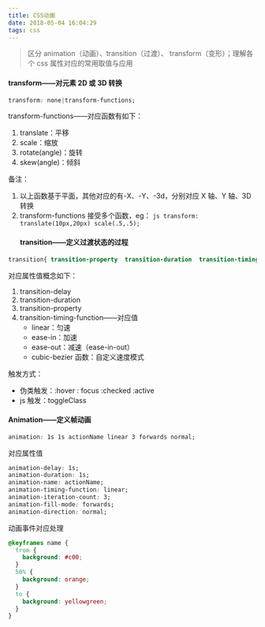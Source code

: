 ```yaml
---
title: CSS动画
date: 2018-05-04 16:04:29
tags: css
---
```


> 区分 animation（动画）、transition（过渡）、 transform（变形）；理解各个 css 属性对应的常用取值与应用

#### transform——对元素 2D 或 3D 转换

```css
transform: none|transform-functions;
```

transform-functions——对应函数有如下：

1. translate：平移
2. scale：缩放
3. rotate(angle)：旋转
4. skew(angle)：倾斜

<!-- more -->
备注：

1. 以上函数基于平面，其他对应的有-X、-Y、-3d，分别对应 X 轴、Y 轴、3D 转换
2. transform-functions 接受多个函数，eg：
   `js transform: translate(10px,20px) scale(.5,.5);`
   #### transition——定义过渡状态的过程

```css
transition{ transition-property  transition-duration  transition-timing-function  transition-delay}
```

对应属性值概念如下：

1. transition-delay
2. transition-duration
3. transition-property
4. transition-timing-function——对应值
   * linear：匀速
   * ease-in：加速
   * ease-out：减速（ease-in-out）
   * cubic-bezier 函数：自定义速度模式

触发方式：

* 伪类触发：:hover : focus :checked :active
* js 触发：toggleClass

#### Animation——定义帧动画

```css
animation: 1s 1s actionName linear 3 forwards normal;
```

对应属性值

```css
animation-delay: 1s;
animation-duration: 1s;
animation-name: actionName;
animation-timing-function: linear;
animation-iteration-count: 3;
animation-fill-mode: forwards;
animation-direction: normal;
```

动画事件对应处理

```css
@keyframes name {
  from {
    background: #c00;
  }
  50% {
    background: orange;
  }
  to {
    background: yellowgreen;
  }
}
```
